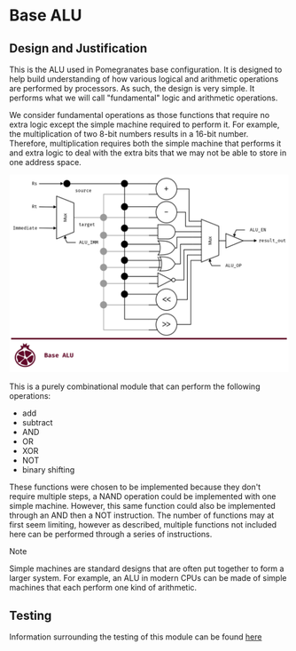 # Base ALU

## Design and Justification
<!-- Please discuss your design here -->
<!-- Make sure to justify any design choices made where there may be an alternative approach -->
This is the ALU used in Pomegranates base configuration. It is designed to help build understanding of how various logical and arithmetic operations are performed by processors. As such, the design is very simple. It performs what we will call "fundamental" logic and arithmetic operations.

We consider fundamental operations as those functions that require no extra logic except the simple machine required to perform it. For example, the multiplication of two 8-bit numbers results in a 16-bit number. Therefore, multiplication requires both the simple machine that performs it and extra logic to deal with the extra bits that we may not be able to store in one address space.

![ALU block diagram](https://github.com/Zachary-Pearce/Pomegranate/blob/main/images/ALU_Block_Diagram.png)

This is a purely combinational module that can perform the following operations:
* add
* subtract
* AND
* OR
* XOR
* NOT
* binary shifting

These functions were chosen to be implemented because they don't require multiple steps, a NAND operation could be implemented with one simple machine. However, this same function could also be implemented through an AND then a NOT instruction. The number of functions may at first seem limiting, however as described, multiple functions not included here can be performed through a series of instructions.

> [!NOTE]
> Simple machines are standard designs that are often put together to form a larger system. For example, an ALU in modern CPUs can be made of simple machines that each perform one kind of arithmetic.

## Testing
Information surrounding the testing of this module can be found [here](https://github.com/Zachary-Pearce/Pomegranate/blob/main/testing/ALU/)